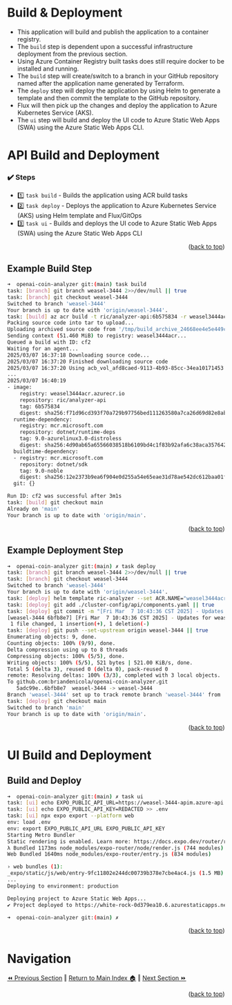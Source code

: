 Build & Deployment
=============
* This application will build and publish the application to a container registry. 
* The `build` step is dependent upon a successful infrastructure deployment from the previous section. 
* Using Azure Container Registry built tasks does still require docker to be installed and running. 
* The `build` step will create/switch to a branch in your GitHub repository named after the application name generated by Terraform.
* The `deploy` step will deploy the application by using Helm to generate a template and then commit the template to the GitHub repository.
* Flux will then pick up the changes and deploy the application to Azure Kubernetes Service (AKS).
* The `ui` step will build and deploy the UI code to Azure Static Web Apps (SWA) using the Azure Static Web Apps CLI.

# API Build and Deployment 
### :heavy_check_mark: Steps
- :one: `task build`    - Builds the application using ACR build tasks
- :two: `task deploy`   - Deploys the application to Azure Kubernetes Service (AKS) using Helm template and Flux/GitOps
- :three: `task ui`     - Builds and deploys the UI code to Azure Static Web Apps (SWA) using the Azure Static Web Apps CLI

<p align="right">(<a href="#build--deployment">back to top</a>)</p>

## Example Build Step
```bash
➜  openai-coin-analyzer git:(main) task build
task: [branch] git branch weasel-3444 2>>/dev/null || true
task: [branch] git checkout weasel-3444
Switched to branch 'weasel-3444'
Your branch is up to date with 'origin/weasel-3444'.
task: [build] az acr build -t ric/analyzer-api:6b575834 -r weasel3444acr .
Packing source code into tar to upload...
Uploading archived source code from '/tmp/build_archive_24668ee4e5e449c993be1c578c38f9e7.tar.gz'...
Sending context (51.460 MiB) to registry: weasel3444acr...
Queued a build with ID: cf2
Waiting for an agent...
2025/03/07 16:37:18 Downloading source code...
2025/03/07 16:37:20 Finished downloading source code
2025/03/07 16:37:20 Using acb_vol_afd8caed-9113-4b93-85cc-34ea10171453 as the home volume
...
2025/03/07 16:40:19
- image:
    registry: weasel3444acr.azurecr.io
    repository: ric/analyzer-api
    tag: 6b575834
    digest: sha256:f71d96cd393f70a729b97756bed111263580a7ca26d69d82e8ab9c7ae52b7a6a
  runtime-dependency:
    registry: mcr.microsoft.com
    repository: dotnet/runtime-deps
    tag: 9.0-azurelinux3.0-distroless
    digest: sha256:4d90ab65a65566038518b6109bd4c1f83b92afa6c38aca357642e105e7075772
  buildtime-dependency:
  - registry: mcr.microsoft.com
    repository: dotnet/sdk
    tag: 9.0-noble
    digest: sha256:12e2373b9ea6f904e0d255a54e65eae31d78ae542dc612baa01fe59198e3e22a
  git: {}

Run ID: cf2 was successful after 3m1s
task: [build] git checkout main
Already on 'main'
Your branch is up to date with 'origin/main'.
```
<p align="right">(<a href="#build--deployment">back to top</a>)</p>

## Example Deployment Step
```bash
➜  openai-coin-analyzer git:(main) ✗ task deploy
task: [branch] git branch weasel-3444 2>>/dev/null || true
task: [branch] git checkout weasel-3444
Switched to branch 'weasel-3444'
Your branch is up to date with 'origin/weasel-3444'.
task: [deploy] helm template ric-analyzer --set ACR.NAME="weasel3444acr.azurecr.io" --set APP.VERSION=486d058a --set APP.TAG_NAME=weasel-3444 --set WORKLOAD_ID.NAME=weasel-3444-app-identity --set WORKLOAD_ID.CLIENT_ID=9b98e3e7-5e12-4a12-b377-7b3349cd4939 --set WORKLOAD_ID.TENANT_ID=16b3c013-d300-468d-ac64-7eda0820b6d3 --set APP_INSIGHTS.CONNECTION_STRING="InstrumentationKey=REDACTED;IngestionEndpoint=https://westus-0.in.applicationinsights.azure.com/;LiveEndpoint=https://westus.livediagnostics.monitor.azure.com/;ApplicationId=REDACTED" --set OPENAI.ENDPOINT=https://weasel-3444-openai.openai.azure.com/ ./charts/api > ./cluster-config/api/components.yaml
task: [deploy] git add ./cluster-config/api/components.yaml || true
task: [deploy] git commit -m "[Fri Mar  7 10:43:36 CST 2025] - Updates for weasel-3444 app 🤖🤖🤖 components" || true
[weasel-3444 6bfb8e7] [Fri Mar  7 10:43:36 CST 2025] - Updates for weasel-3444 app 🤖🤖🤖 components
 1 file changed, 1 insertion(+), 1 deletion(-)
task: [deploy] git push --set-upstream origin weasel-3444 || true
Enumerating objects: 9, done.
Counting objects: 100% (9/9), done.
Delta compression using up to 8 threads
Compressing objects: 100% (5/5), done.
Writing objects: 100% (5/5), 521 bytes | 521.00 KiB/s, done.
Total 5 (delta 3), reused 0 (delta 0), pack-reused 0
remote: Resolving deltas: 100% (3/3), completed with 3 local objects.
To github.com:briandenicola/openai-coin-analyzer.git
   5adc99e..6bfb8e7  weasel-3444 -> weasel-3444
Branch 'weasel-3444' set up to track remote branch 'weasel-3444' from 'origin'.
task: [deploy] git checkout main
Switched to branch 'main'
Your branch is up to date with 'origin/main'.
```
<p align="right">(<a href="#build--deployment">back to top</a>)</p>

# UI Build and Deployment 
## Build and Deploy
```bash
➜  openai-coin-analyzer git:(main) ✗ task ui
task: [ui] echo EXPO_PUBLIC_API_URL=https://weasel-3444-apim.azure-api.net/api/analyze > .env
task: [ui] echo EXPO_PUBLIC_API_KEY=REDACTED >> .env
task: [ui] npx expo export --platform web
env: load .env
env: export EXPO_PUBLIC_API_URL EXPO_PUBLIC_API_KEY
Starting Metro Bundler
Static rendering is enabled. Learn more: https://docs.expo.dev/router/reference/static-rendering/
λ Bundled 1173ms node_modules/expo-router/node/render.js (744 modules)
Web Bundled 1640ms node_modules/expo-router/entry.js (834 modules)

› web bundles (1):
_expo/static/js/web/entry-9fc11802e244dc00739b378e7cbe4ac4.js (1.5 MB)
...
Deploying to environment: production

Deploying project to Azure Static Web Apps...
✔ Project deployed to https://white-rock-0d379ea10.6.azurestaticapps.net 🚀

➜  openai-coin-analyzer git:(main) ✗ 
```
<p align="right">(<a href="#build--deployment">back to top</a>)</p>

# Navigation
[⏪ Previous Section](../docs/infrastructure.md) ‖ [Return to Main Index 🏠](../Readme.md) ‖ [Next Section ⏩](../docs/testing.md) 
<p align="right">(<a href="#build--deployment">back to top</a>)</p>
